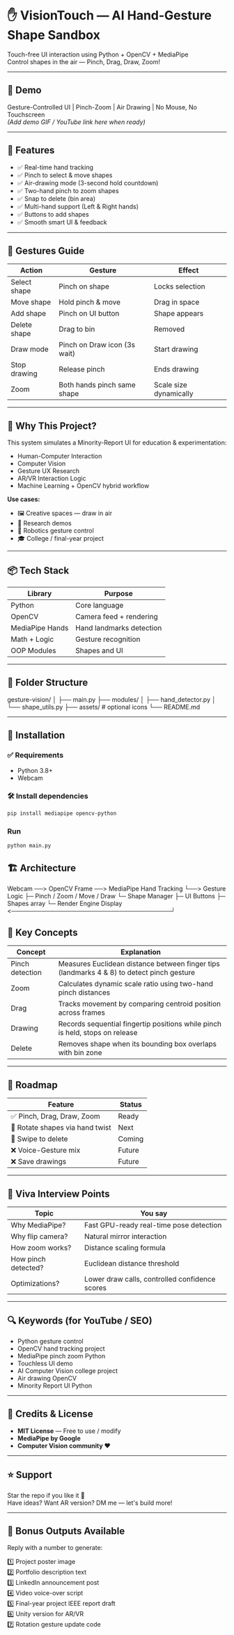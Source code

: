 # ✋ VisionTouch — AI Hand-Gesture Shape Sandbox

Touch-free UI interaction using Python + OpenCV + MediaPipe  
Control shapes in the air — Pinch, Drag, Draw, Zoom!

---

## 🎥 Demo

Gesture-Controlled UI | Pinch-Zoom | Air Drawing | No Mouse, No Touchscreen  
*(Add demo GIF / YouTube link here when ready)*

---

## 🚀 Features

- ✅ Real-time hand tracking  
- ✅ Pinch to select & move shapes  
- ✅ Air-drawing mode (3-second hold countdown)  
- ✅ Two-hand pinch to zoom shapes  
- ✅ Snap to delete (bin area)  
- ✅ Multi-hand support (Left & Right hands)  
- ✅ Buttons to add shapes  
- ✅ Smooth smart UI & feedback  

---

## 🎯 Gestures Guide

| Action        | Gesture                         | Effect               |
|---------------|----------------------------------|----------------------|
| Select shape  | Pinch on shape                   | Locks selection      |
| Move shape    | Hold pinch & move                | Drag in space        |
| Add shape     | Pinch on UI button               | Shape appears        |
| Delete shape  | Drag to bin                      | Removed              |
| Draw mode     | Pinch on Draw icon (3s wait)     | Start drawing        |
| Stop drawing  | Release pinch                    | Ends drawing         |
| Zoom          | Both hands pinch same shape      | Scale size dynamically |

---

## 🧠 Why This Project?

This system simulates a Minority-Report UI for education & experimentation:

- Human-Computer Interaction  
- Computer Vision  
- Gesture UX Research  
- AR/VR Interaction Logic  
- Machine Learning + OpenCV hybrid workflow  

**Use cases:**

- 🖼️ Creative spaces — draw in air  
- 🧪 Research demos  
- 🤖 Robotics gesture control  
- 🎓 College / final-year project  

---

## 📦 Tech Stack

| Library         | Purpose                        |
|-----------------|--------------------------------|
| Python          | Core language                  |
| OpenCV          | Camera feed + rendering        |
| MediaPipe Hands | Hand landmarks detection       |
| Math + Logic    | Gesture recognition            |
| OOP Modules     | Shapes and UI                  |

---

## 📁 Folder Structure
gesture-vision/ │ ├── main.py ├── modules/ │   ├── hand_detector.py │   └── shape_utils.py ├── assets/         # optional icons └── README.md


---

## 🧾 Installation

### ✅ Requirements

- Python 3.8+  
- Webcam  

### 🛠️ Install dependencies

```bash
pip install mediapipe opencv-python
```

### Run
```bash
python main.py
```

## 🏗️ Architecture
Webcam ──> OpenCV Frame ──> MediaPipe Hand Tracking
                          └──> Gesture Logic
                                ├─ Pinch / Zoom / Move / Draw
                                └─ Shape Manager
                                     ├─ UI Buttons
                                     ├─ Shapes array
                                     └─ Render Engine
Display <─────────────────────────────────────┘

## 📌 Key Concepts

| Concept           | Explanation                                                                 |
|-------------------|-----------------------------------------------------------------------------|
| Pinch detection   | Measures Euclidean distance between finger tips (landmarks 4 & 8) to detect pinch gesture |
| Zoom              | Calculates dynamic scale ratio using two-hand pinch distances               |
| Drag              | Tracks movement by comparing centroid position across frames                |
| Drawing           | Records sequential fingertip positions while pinch is held, stops on release|
| Delete            | Removes shape when its bounding box overlaps with bin zone                  |

---

## 🎯 Roadmap

| Feature                        | Status   |
|--------------------------------|----------|
| ✅ Pinch, Drag, Draw, Zoom     | Ready    |
| 🚧 Rotate shapes via hand twist| Next     |
| 🚧 Swipe to delete             | Coming   |
| ❌ Voice-Gesture mix           | Future   |
| ❌ Save drawings               | Future   |

---

## 🧪 Viva Interview Points

| Topic              | You say                                      |
|--------------------|----------------------------------------------|
| Why MediaPipe?     | Fast GPU-ready real-time pose detection      |
| Why flip camera?   | Natural mirror interaction                   |
| How zoom works?    | Distance scaling formula                     |
| How pinch detected?| Euclidean distance threshold                |
| Optimizations?     | Lower draw calls, controlled confidence scores|

---

## 🔍 Keywords (for YouTube / SEO)

- Python gesture control  
- OpenCV hand tracking project  
- MediaPipe pinch zoom Python  
- Touchless UI demo  
- AI Computer Vision college project  
- Air drawing OpenCV  
- Minority Report UI Python  

---

## 🙌 Credits & License

- **MIT License** — Free to use / modify  
- **MediaPipe by Google**  
- **Computer Vision community ❤️**

---

## ⭐ Support

Star the repo if you like it 🌟  
Have ideas? Want AR version? DM me — let's build more!

---

## 🎁 Bonus Outputs Available

Reply with a number to generate:

1️⃣ Project poster image  
2️⃣ Portfolio description text  
3️⃣ LinkedIn announcement post  
4️⃣ Video voice-over script  
5️⃣ Final-year project IEEE report draft  
6️⃣ Unity version for AR/VR  
7️⃣ Rotation gesture update code